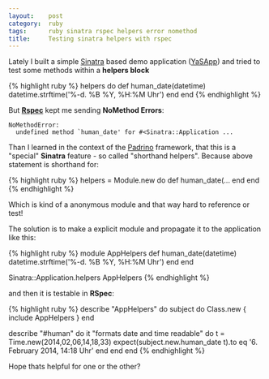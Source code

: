 ```yaml
---
layout:    post
category:  ruby
tags:      ruby sinatra rspec helpers error nomethod
title:     Testing sinatra helpers with rspec
---
```

Lately I built a simple [Sinatra][1] based demo application ([YaSApp][2]) and tried to test some methods within a **helpers block**

{% highlight ruby %}
helpers do
  def human_date(datetime)
    datetime.strftime('%-d. %B %Y, %H:%M Uhr')
  end
end
{% endhighlight %}

But [**Rspec**][3] kept me sending **NoMethod Errors**:

    NoMethodError:
      undefined method `human_date' for #<Sinatra::Application ...

Than I learned in the context of the [Padrino][4] framework, that this is a "special" **Sinatra** feature - so called "shorthand helpers". Because above statement is shorthand for:

{% highlight ruby %}
helpers = Module.new do
  def human_date(...
  end
end
{% endhighlight %}

Which is kind of a anonymous module and that way hard to reference or test!

The solution is to make a explicit module and propagate it to the application like this:

{% highlight ruby %}
module AppHelpers
  def human_date(datetime)
    datetime.strftime('%-d. %B %Y, %H:%M Uhr')
  end
end

Sinatra::Application.helpers AppHelpers
{% endhighlight %}

and then it is testable in **RSpec**:

{% highlight ruby %}
describe "AppHelpers" do
  subject do
    Class.new { include AppHelpers }
  end

  describe "#human" do
    it "formats date and time readable" do
      t = Time.new(2014,02,06,14,18,33)
      expect(subject.new.human_date t).to eq '6. February 2014, 14:18 Uhr'
    end
  end
end
{% endhighlight %}

Hope thats helpful for one or the other?

[1]: http://www.sinatrarb.com/
[2]: https://github.com/netzfisch/yasapp
[3]: https://relishapp.com/rspec/
[4]: https://github.com/padrino/padrino-framework/issues/930
